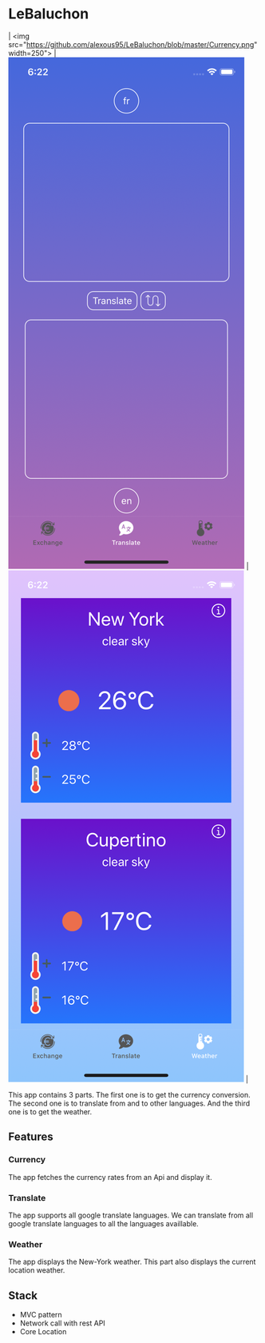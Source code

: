 # LeBaluchon

| <img src="https://github.com/alexous95/LeBaluchon/blob/master/Currency.png" width=250"> | <img src="https://github.com/alexous95/LeBaluchon/blob/master/Translate.png"> | <img src="https://github.com/alexous95/LeBaluchon/blob/master/Weather.png"> |

This app contains 3 parts. The first one is to get the currency conversion.
The second one is to translate from and to other languages.
And the third one is to get the weather.

## Features

### Currency
The app fetches the currency rates from an Api and display it. 

### Translate
The app supports all google translate languages. We can translate from all google translate languages to all the languages availlable.

### Weather
The app displays the New-York weather. This part also displays the current location weather.

## Stack
- MVC pattern
- Network call with rest API
- Core Location
